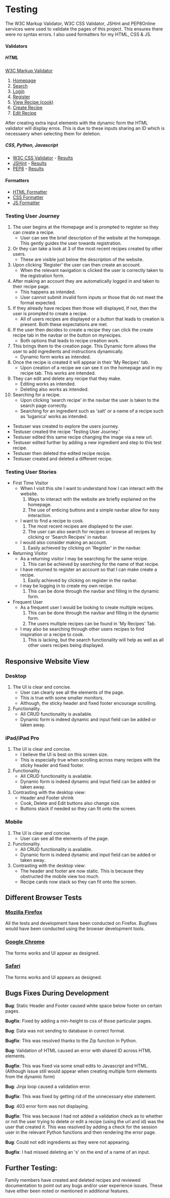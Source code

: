 # Testing

The W3C Markup Validator, W3C CSS Validator, JSHint and PEP8Online services were used to validate the pages of this project. This ensures there were no syntax errors. I also used formatters for my HTML, CSS & JS.

#### Validators

##### HTML

[W3C Markup Validator](https://validator.w3.org/)

1. [Homepage](documentation/html_validation/homepage.png)
1. [Search](documentation/html_validation/search.png)
1. [Login](documentation/html_validation/login.png)
1. [Register](documentation/html_validation/register.png)
1. [View Recipe (cook)](documentation/html_validation/cook.png)
1. [Create Recipe](documentation/html_validation/create.png)
1. [Edit Recipe](documentation/html_validation/edit.png)

After creating extra input elements with the dynamic form the HTML validator will display erros. This is due to these inputs sharing an ID which is necessaery when selecting them for deletion.

##### CSS, Python, Javascript

-   [W3C CSS Validator](https://jigsaw.w3.org/css-validator/) - [Results](documentation/validation/css_valid.png)
-   [JSHint](https://jshint.com/) - [Results](documentation/validation/jshint.png)
-   [PEP8](http://pep8online.com/) - [Results](documentation/validation/pep8.png)

#### Formatters

- [HTML Formatter](https://www.freeformatter.com/html-formatter.html)
- [CSS Formatter](https://www.freeformatter.com/css-beautifier.html)
- [JS Formatter](https://beautifier.io/)

### Testing User Journey
1. The user begins at the Homepage and is prompted to register so they can create a recipe. 
    - User can see the brief description of the website at the homepage. This gently guides the user towards registration.
1. Or they can take a look at 3 of the most recent recipes created by other users.
    - These are visible just below the description of the website.
1. Upon clicking 'Register' the user can then create an account.
    - When the relevant navigation is clicked the user is correctly taken to the registration form.
1. After making an account they are automatically logged in and taken to their recipe page.
    - This happens as intended.
    - User cannot submit invalid form inputs or those that do not meet the format expected.
1.  If they already have recipes then those will displayed, If not, then the user is prompted to create a recipe.
    - All of users recipes are displayed or a button that leads to creation is present. Both these expectations are met.
1. If the user then decides to create a recipe they can click the create recipe tab in the navbar or the button on myrecipes.
    - Both options that leads to recipe creation work.
1. This brings them to the creation page. This Dynamic form allows the user to add ingredients and instructions dynamically.
    - Dynamic form works as intended.
1. Once the recipe is created it will appear in their 'My Recipes' tab.
    - Upon creation of a recipe we can see it on the homepage and in my recipe tab. This works are intended.
1. They can edit and delete any recipe that they make.
    - Editing works as intended.
    - Deleting also works as intended.
1. Searching for a recipe.
    - Upon clicking 'search recipe' in the navbar the user is taken to the search page correctly.
    - Searching for an ingredient such as 'salt' or a name of a recipe such as 'luganica' works as intended.

* Testuser was created to explore the users journey.
* Testuser created the recipe 'Testing User Journey.'
* Testuser edited this same recipe changing the image via a new url.
* Testuser edited further by adding a new ingredient and step to this test recipe.
* Testuser then deleted the edited recipe recipe.
* Testuser created and deleted a different recipe.


### Testing User Stories

- First Time Visitor
    - When I visit this site I want to understand how I can interact with the website.
        1. Ways to interact with the website are briefly explained on the homepage.
        1. The use of enticing buttons and a simple navbar allow for easy interaction.
    - I want to find a recipe to cook.
        1. The most recent recipes are displayed to the user.
        1. The user can also search for recipes or browse all recipes by clicking or 'Search Recipes' in navbar.
    - I would also consider making an account.
        1. Easily achieved by clicking on 'Register' in the navbar.
- Returning Visitor
    - As a returning visitor I may be searching for the same recipe.
        1. This can be achieved by searching for the name of that recipe.
    - I have returned to register an account so that I can make create a recipe.
        1. Easily achieved by clicking on register in the navbar.
    - I may be logging in to create my own recipe.
        1. This can be done through the navbar and filling in the dynamic form.
- Frequent User
    - As a frequent user I would be looking to create multiple recipes.
        1. This can be done through the navbar and filling in the dynamic form.
        1. The users multiple recipes can be found in 'My Recipes' Tab.
    - I may also be searching through other users recipes to find inspiration or a recipe to cook.
        1. This is lacking, but the search functionality will help as well as all other users recipes being displayed.

## Responsive Website View

### Desktop

1. The UI is clear and concise.
    - User can clearly see all the elements of the page.
    - This is true with some smaller monitors.
    - Although, the sticky header and fixed footer encourage scrolling.
1. Functionality.
    - All CRUD functionality is available.
    - Dynamic form is indeed dynamic and input field can be added or taken away.

### iPad/iPad Pro

1. The UI is clear and concise.
    - I believe the UI is best on this screen size.
    - This is especially true when scrolling across many recipes with the sticky header and fixed footer.
1. Functionality.
    - All CRUD functionality is available.
    - Dynamic form is indeed dynamic and input field can be added or taken away.
1. Contrasting with the desktop view:
    - Header and Footer shrink
    - Cook, Delete and Edit buttons also change size.
    - Buttons stack if needed so they can fit onto the screen.

### Mobile 

1. The UI is clear and concise.
    - User can see all the elements of the page.
1. Functionality.
    - All CRUD functionality is available.
    - Dynamic form is indeed dynamic and input field can be added or taken away.
1. Contrasting with the desktop view:
    - The header and footer are now static. This is because they obstructed the mobile view too much.
    - Recipe cards now stack so they can fit onto the screen.

## Different Browser Tests

### [Mozilla Firefox](https://www.mozilla.org/en-GB/firefox/new/)

All the tests and development have been conducted on Firefox. Bugfixes would have been conducted using the browser development tools.

### [Google Chrome](https://www.google.co.uk/chrome/)

The forms works and UI appear as designed.

### [Safari](https://www.apple.com/uk/safari/)

The forms works and UI appears as designed.

## Bugs Fixes During Development

**Bug**: Static Header and Footer caused white space below footer on certain pages.

**Bugfix**: Fixed by adding a min-height to css of those particular pages.

**Bug**: Data was not sending to database in correct format.

**Bugfix**: This was resolved thanks to the Zip function in Python.

**Bug**: Validation of HTML caused an error with shared ID across HTML elements.

**Bugfix**: This was fixed via some small edits to Javascript and HTML. (Although issue still would appear when creating multiple form elements from the dynamic form)

**Bug**: Jinja loop caused a validation error.

**Bugfix**: This was fixed by getting rid of the unnecessary else statement.

**Bug**: 403 error form was not displaying.

**Bugfix**: This was because I had not added a validation check as to whether or not the user trying to delete or edit a recipe (using the url and id) was the user that created it. This was resolved by adding a check for the session user in the relevant Python functions and then rendering the error page.

**Bug**: Could not edit ingredients as they were not appearing.

**Bugfix**: I had missed deleting an 's' on the end of a name of an input.

## Further Testing:

Family members have created and deleted recipes and reviewed documentation to point out any bugs and/or user experience issues. These have either been noted or mentioned in additional features.